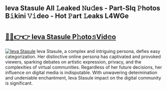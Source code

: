 ## Ieva Stasule All 𝙻eaked 𝙽u𝚍es - Part-SIq 𝙿hotos B𝚒kini 𝚅𝚒deo - Hot 𝙿art 𝙻eaks L4WGe

# <h2><a href="http://ld2hay7.urlbe.top/?page=Ieva+Stasule">🔗🔗👉👉 Ieva Stasule P𝚑oto𝚜Vid𝚎o</a></h2>

[![Ieva Stasule](https://i.imgur.com/eBuTRDB.gif)](http://ld2hay7.urlbe.top/?page=Ieva+Stasule)
Ieva Stasule, a complex and intriguing persona, defies easy categorization. Her distinctive online persona has captivated and provoked viewers, sparking debates on artistic expression, privacy, and the complexities of virtual communities. Regardless of her future decisions, her influence on digital media is indisputable. With unwavering determination and undeniable enchantment, Ieva Stasule impact on the digital community is significant.
